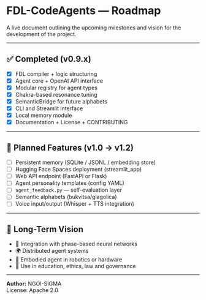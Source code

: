 # FDL-CodeAgents — Roadmap

A live document outlining the upcoming milestones and vision for the development of the project.

---

## ✅ Completed (v0.9.x)

- [x] FDL compiler + logic structuring
- [x] Agent core + OpenAI API interface
- [x] Modular registry for agent types
- [x] Chakra-based resonance tuning
- [x] SemanticBridge for future alphabets
- [x] CLI and Streamlit interface
- [x] Local memory module
- [x] Documentation + License + CONTRIBUTING

---

## 🚧 Planned Features (v1.0 → v1.2)

- [ ] Persistent memory (SQLite / JSONL / embedding store)
- [ ] Hugging Face Spaces deployment (streamlit_app)
- [ ] Web API endpoint (FastAPI or Flask)
- [ ] Agent personality templates (config YAML)
- [ ] `agent_feedback.py` — self-evaluation layer
- [ ] Semantic alphabets (bukvitsa/glagolica)
- [ ] Voice input/output (Whisper + TTS integration)

---

## 🔮 Long-Term Vision

- 🔁 Integration with phase-based neural networks
- 🌍 Distributed agent systems
- 📡 Embodied agent in robotics or hardware
- 🧬 Use in education, ethics, law and governance

---

**Author:** NGOI-SIGMA  
License: Apache 2.0
